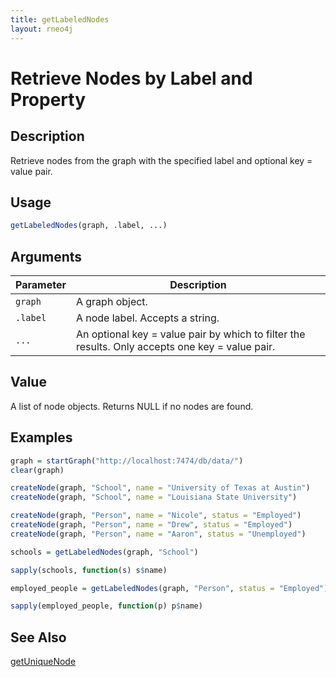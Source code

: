 ```yaml
---
title: getLabeledNodes
layout: rneo4j
---
```


# Retrieve Nodes by Label and Property

## Description

Retrieve nodes from the graph with the specified label and optional key = value pair.

## Usage

```r
getLabeledNodes(graph, .label, ...)
```

## Arguments

| Parameter | Description     |
| --------- | --------------- |
| `graph`   | A graph object. |
| `.label`   | A node label. Accepts a string. |
| `...`     | An optional key = value pair by which to filter the results. Only accepts one key = value pair. |

## Value

A list of node objects. Returns NULL if no nodes are found.

## Examples

```r
graph = startGraph("http://localhost:7474/db/data/")
clear(graph)

createNode(graph, "School", name = "University of Texas at Austin")
createNode(graph, "School", name = "Louisiana State University")

createNode(graph, "Person", name = "Nicole", status = "Employed")
createNode(graph, "Person", name = "Drew", status = "Employed")
createNode(graph, "Person", name = "Aaron", status = "Unemployed")

schools = getLabeledNodes(graph, "School")

sapply(schools, function(s) s$name)

employed_people = getLabeledNodes(graph, "Person", status = "Employed")

sapply(employed_people, function(p) p$name)
```

## See Also

[getUniqueNode](get-unique-node.html)